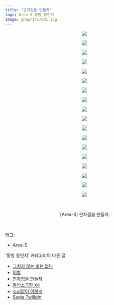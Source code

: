 ```yaml
---
title: "판자집을 만들자"
tags: Area-S 동방_동인지
image: ghap/141/001.jpg
---
```

<div class="article">
<p style="text-align: center; clear: none; float: none;"><img src="{{ site.nasurl }}/ghap/141/001.jpg"/></p>
<p style="text-align: center; clear: none; float: none;"><img src="{{ site.nasurl }}/ghap/141/002.jpg"/></p>
<p style="text-align: center; clear: none; float: none;"><img src="{{ site.nasurl }}/ghap/141/003.jpg"/></p>
<p style="text-align: center; clear: none; float: none;"><img src="{{ site.nasurl }}/ghap/141/004.jpg"/></p>
<p style="text-align: center; clear: none; float: none;"><img src="{{ site.nasurl }}/ghap/141/005.jpg"/></p>
<p style="text-align: center; clear: none; float: none;"><img src="{{ site.nasurl }}/ghap/141/006.jpg"/></p>
<p style="text-align: center; clear: none; float: none;"><img src="{{ site.nasurl }}/ghap/141/007.jpg"/></p>
<p style="text-align: center; clear: none; float: none;"><img src="{{ site.nasurl }}/ghap/141/008.jpg"/></p>
<p style="text-align: center; clear: none; float: none;"><img src="{{ site.nasurl }}/ghap/141/009.jpg"/></p>
<p style="text-align: center; clear: none; float: none;"><img src="{{ site.nasurl }}/ghap/141/010.jpg"/></p>
<p style="text-align: center; clear: none; float: none;"><img src="{{ site.nasurl }}/ghap/141/011.jpg"/></p>
<p style="text-align: center; clear: none; float: none;"><img src="{{ site.nasurl }}/ghap/141/012.jpg"/></p>
<p style="text-align: center; clear: none; float: none;"><img src="{{ site.nasurl }}/ghap/141/013.jpg"/></p>
<p style="text-align: center; clear: none; float: none;"><img src="{{ site.nasurl }}/ghap/141/014.jpg"/></p>
<p style="text-align: center; clear: none; float: none;"><img src="{{ site.nasurl }}/ghap/141/015.jpg"/></p>
<p style="text-align: center; clear: none; float: none;"><img src="{{ site.nasurl }}/ghap/141/016.jpg"/></p>
<p style="text-align: center; clear: none; float: none;"><img src="{{ site.nasurl }}/ghap/141/017.jpg"/></p>
<p style="text-align: center; clear: none; float: none;"><img src="{{ site.nasurl }}/ghap/141/018.jpg"/></p>
<p style="text-align: center; clear: none; float: none;"><br/></p>
<p style="text-align: center; clear: none; float: none;">[Area-S] 판자집을 만들자</p>
<p><br/></p>
</div><div class="tagTrail">
<p>태그: </p>
<ul>
<li>Area-S</li>
</ul>
</div><div class="another">
<p>'동방 동인지' 카테고리의 다른 글</p>
<ul>
<li><a href="/2016-06-18-ghap_143">그치지 않는 비는 없다</a></li>
<li><a href="/2016-06-18-ghap_142">어항</a></li>
<li><a href="/2016-06-18-ghap_141">판자집을 만들자</a></li>
<li><a href="/2016-06-18-ghap_139">동방소극장 X4</a></li>
<li><a href="/2016-06-18-ghap_138">소리없이 이렇게</a></li>
<li><a href="/2016-06-18-ghap_137">Sepia Twilight</a></li>
</ul>
</div><div class="cb_module cb_fluid">
<div class="cb_wrt cb_profile">
</div><!-- commentList close -->
</div>